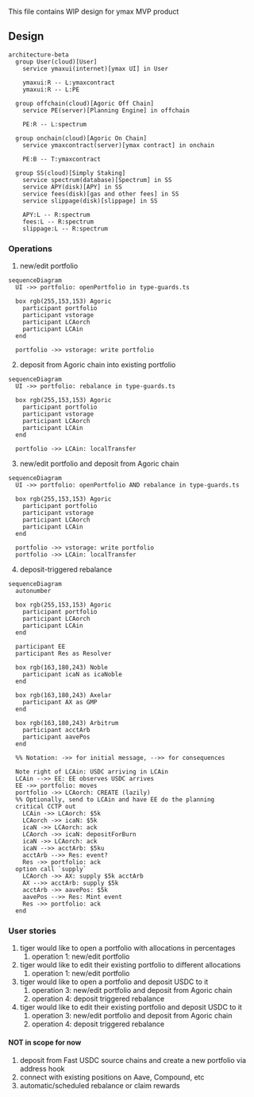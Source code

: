 This file contains WIP design for ymax MVP product

## Design

```mermaid
architecture-beta
  group User(cloud)[User]
    service ymaxui(internet)[ymax UI] in User

    ymaxui:R -- L:ymaxcontract
    ymaxui:R -- L:PE

  group offchain(cloud)[Agoric Off Chain]
    service PE(server)[Planning Engine] in offchain

    PE:R -- L:spectrum

  group onchain(cloud)[Agoric On Chain]
    service ymaxcontract(server)[ymax contract] in onchain

    PE:B -- T:ymaxcontract

  group SS(cloud)[Simply Staking]
    service spectrum(database)[Spectrum] in SS
    service APY(disk)[APY] in SS
    service fees(disk)[gas and other fees] in SS
    service slippage(disk)[slippage] in SS

    APY:L -- R:spectrum
    fees:L -- R:spectrum
    slippage:L -- R:spectrum
```

### Operations
1. new/edit portfolio
```mermaid
sequenceDiagram
  UI ->> portfolio: openPortfolio in type-guards.ts

  box rgb(255,153,153) Agoric
    participant portfolio
    participant vstorage
    participant LCAorch
    participant LCAin
  end

  portfolio ->> vstorage: write portfolio
```
2. deposit from Agoric chain into existing portfolio
```mermaid
sequenceDiagram
  UI ->> portfolio: rebalance in type-guards.ts

  box rgb(255,153,153) Agoric
    participant portfolio
    participant vstorage
    participant LCAorch
    participant LCAin
  end

  portfolio ->> LCAin: localTransfer
```
3. new/edit portfolio and deposit from Agoric chain
```mermaid
sequenceDiagram
  UI ->> portfolio: openPortfolio AND rebalance in type-guards.ts

  box rgb(255,153,153) Agoric
    participant portfolio
    participant vstorage
    participant LCAorch
    participant LCAin
  end

  portfolio ->> vstorage: write portfolio
  portfolio ->> LCAin: localTransfer
```
4. deposit-triggered rebalance
```mermaid
sequenceDiagram
  autonumber

  box rgb(255,153,153) Agoric
    participant portfolio
    participant LCAorch
    participant LCAin
  end

  participant EE
  participant Res as Resolver

  box rgb(163,180,243) Noble
    participant icaN as icaNoble
  end

  box rgb(163,180,243) Axelar
    participant AX as GMP
  end

  box rgb(163,180,243) Arbitrum
    participant acctArb
    participant aavePos
  end

  %% Notation: ->> for initial message, -->> for consequences

  Note right of LCAin: USDC arriving in LCAin
  LCAin -->> EE: EE observes USDC arrives
  EE ->> portfolio: moves
  portfolio ->> LCAorch: CREATE (lazily)
  %% Optionally, send to LCAin and have EE do the planning
  critical CCTP out
    LCAin ->> LCAorch: $5k
    LCAorch ->> icaN: $5k
    icaN ->> LCAorch: ack
    LCAorch ->> icaN: depositForBurn
    icaN ->> LCAorch: ack
    icaN -->> acctArb: $5ku
    acctArb -->> Res: event?
    Res ->> portfolio: ack
  option call `supply`
    LCAorch ->> AX: supply $5k acctArb
    AX -->> acctArb: supply $5k
    acctArb ->> aavePos: $5k
    aavePos -->> Res: Mint event
    Res ->> portfolio: ack
  end
```

### User stories

1. tiger would like to open a portfolio with allocations in percentages
    1. operation 1: new/edit portfolio
2. tiger would like to edit their existing portfolio to different allocations
    1. operation 1: new/edit portfolio
3. tiger would like to open a portfolio and deposit USDC to it
    1. operation 3: new/edit portfolio and deposit from Agoric chain
    2. operation 4: deposit triggered rebalance
4. tiger would like to edit their existing portfolio and deposit USDC to it
    1. operation 3: new/edit portfolio and deposit from Agoric chain
    2. operation 4: deposit triggered rebalance

#### NOT in scope for now
1. deposit from Fast USDC source chains and create a new portfolio via address hook
2. connect with existing positions on Aave, Compound, etc
3. automatic/scheduled rebalance or claim rewards
